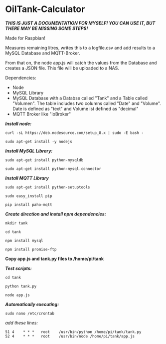 # OilTank-Calculator

***THIS IS JUST A DOCUMENTATION FOR MYSELF! YOU CAN USE IT, BUT THERE MAY BE MISSING SOME STEPS!***


Made for Raspbian!

Measures remaining litres, writes this to a logfile.csv and add results to a MySQL Database and MQTT-Broker.

From that on, the node app.js will catch the values from the Database and creates a JSON file. This file will be uploaded to a NAS.

Dependencies:

- Node
- MySQL Library
- MySQL Database with a Databse called "Tank" and a Table called "Volumen". The table includes two columns called "Date" and "Volume". Date is defined as "text" and Volume ist defined as "decimal"
- MQTT Broker like "ioBroker"


***Install node:***

```curl -sL https://deb.nodesource.com/setup_8.x | sudo -E bash -```

```sudo apt-get install -y nodejs```


***Install MySQL Library:***

```sudo apt-get install python-mysqldb```

```sudo apt-get install python-mysql.connector```

***Install MQTT Library***

```sudo apt-get install python-setuptools```

```sudo easy_install pip```

```pip install paho-mqtt```


***Create direction and install npm dependencies:***

```mkdir tank```

```cd tank```

```npm install mysql```

```npm install promise-ftp```



**Copy app.js and tank.py files to /home/pi/tank**

***Test scripts:***

```cd tank```

```python tank.py```

```node app.js```




***Automatically executing:***

```sudo nano /etc/crontab```

*add these lines:*

```
51 4    * * *   root    /usr/bin/python /home/pi/tank/tank.py
52 4    * * *   root    /usr/bin/node /home/pi/tank/app.js
```

